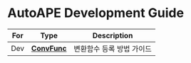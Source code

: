 # AutoAPE Development Guide
> 
| For | Type | Description |
| --- | ---- | ----------- |
| Dev | [**ConvFunc**](./RegisterConvFunc.md) | 변환함수 등록 방법 가이드 |
